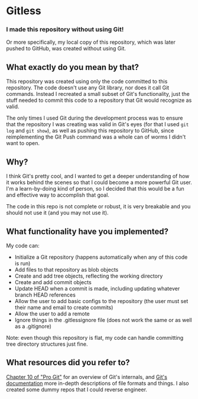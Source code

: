 # Gitless
### I made this repository without using Git!
Or more specifically, my local copy of this repository, which was later pushed to GitHub, was created without using Git.

## What exactly do you mean by that?
This repository was created using only the code committed to this repository. The code doesn't use any Git library, nor does it call Git commands. Instead I recreated a small subset of Git's functionality, just the stuff needed to commit this code to a repository that Git would recognize as valid.

The only times I used Git during the development process was to ensure that the repository I was creating was valid in Git's eyes (for that I used `git log` and `git show`), as well as pushing this repository to GitHub, since reimplementing the Git Push command was a whole can of worms I didn't want to open.

## Why?
I think Git's pretty cool, and I wanted to get a deeper understanding of how it works behind the scenes so that I could become a more powerful Git user. I'm a learn-by-doing kind of person, so I decided that this would be a fun and effective way to accomplish that goal.

The code in this repo is not complete or robust, it is very breakable and you should not use it (and you may not use it).

## What functionality have you implemented?
My code can:
- Initialize a Git repository (happens automatically when any of this code is run)
- Add files to that repository as blob objects
- Create and add tree objects, reflecting the working directory
- Create and add commit objects
- Update HEAD when a commit is made, including updating whatever branch HEAD references
- Allow the user to add basic configs to the repository (the user must set their name and email to create commits)
- Allow the user to add a remote
- Ignore things in the .gitlessignore file (does not work the same or as well as a .gitignore)

Note: even though this repository is flat, my code can handle committing tree directory structures just fine.

## What resources did you refer to?
[Chapter 10 of "Pro Git"](https://git-scm.com/book/en/v2/Git-Internals-Plumbing-and-Porcelain) for an overview of Git's internals, and [Git's documentation](https://git-scm.com/docs) more in-depth descriptions of file formats and things. I also created some dummy repos that I could reverse engineer.